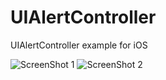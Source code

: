 # UIAlertController
UIAlertController example for iOS

![ScreenShot 1][1]
![ScreenShot 2][2]

  [1]: https://github.com/KiritVaghela/UIAlertController/blob/master/ScreenShot1.png
  [2]: https://github.com/KiritVaghela/UIAlertController/blob/master/ScreenShot2.png
